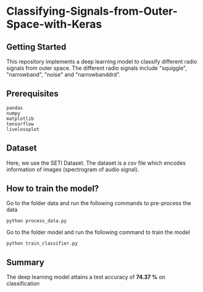 # Classifying-Signals-from-Outer-Space-with-Keras


Getting Started
---------------

This repository implements a deep learning model to classify different radio signals from
outer space. The different radio signals include "squiggle", "narrowband", "noise" and
"narrowbanddrd".


Prerequisites
-------------

    pandas
    numpy
    matplotlib
    tensorflow
    livelossplot


Dataset
-------

Here, we use the SETI Dataset. The dataset is a csv file which encodes information of
images (spectrogram of audio signal). 

How to train the model?
-----------------------

Go to the folder data and run the following commands to pre-process the data

    python process_data.py
    
Go to the folder model and run the following command to train the model    

    python train_classifier.py


Summary
-------

The deep learning model attains a test accuracy of **74.37 %** on classification
